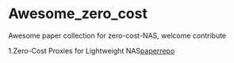 # Awesome_zero_cost

Awesome paper collection for zero-cost-NAS, welcome contribute

1.Zero-Cost Proxies for Lightweight NAS[paper](https://openreview.net/forum?id=0cmMMy8J5q)[repo](https://github.com/SamsungLabs/zero-cost-nas)
